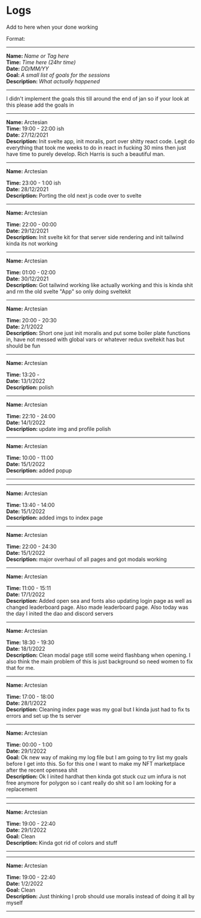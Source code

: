 # Logs

Add to here when your done working

Format:

<hr>
<strong>Name: </strong><em>Name or Tag here</em> 
<br>
<strong>Time: </strong>  <em>Time here (24hr time)</em> 
<br>
<strong>Date: </strong>  <em>DD/MM/YY</em> 
<br>
<strong>Goal: </strong> <em>A small list of goals for the sessions</em>
<br>
<strong>Description: </strong> <em>What actually happened</em>

<hr>
I didn't implement the goals this till around the end of jan so if your look at this please add the goals in 
<hr>
<strong>Name: </strong>
Arctesian
<br>
<strong>Time: </strong> 19:00 - 22:00 ish
<br>
<strong>Date: </strong>
27/12/2021
<br>
<strong>Description: </strong>Init svelte app, init moralis, port over shitty react code. Legit do everything that took me weeks to do in react in fucking 30 mins then just have time to purely develop. Rich Harris is such a beautiful man.

<hr>
<strong>Name: </strong>
Arctesian
<br>

<strong>Time: </strong> 23:00 - 1:00 ish
<br>
<strong>Date: </strong>
28/12/2021
<br>
<strong>Description: </strong>Porting the old next js code over to svelte

<hr>

<strong>Name: </strong>
Arctesian
<br>

<strong>Time: </strong> 22:00 - 00:00
<br>
<strong>Date: </strong>
29/12/2021
<br>
<strong>Description: </strong>Init svelte kit for that server side rendering and init tailwind kinda its not working

<hr>

<strong>Name: </strong>
Arctesian
<br>

<strong>Time: </strong> 01:00 - 02:00
<br>
<strong>Date: </strong>
30/12/2021
<br>
<strong>Description: </strong>Got tailwind working like actually working and this is kinda shit and rm the old svelte "App" so only doing sveltekit

<hr>

<strong>Name: </strong>
Arctesian
<br>

<strong>Time: </strong> 20:00 - 20:30
<br>
<strong>Date: </strong>
2/1/2022
<br>
<strong>Description: </strong> Short one just init moralis and put some boiler plate functions in, have not messed with global vars or whatever redux sveltekit has but should be fun

<hr>

<strong>Name: </strong>
Arctesian
<br>

<strong>Time: </strong> 13:20 -
<br>
<strong>Date: </strong>
13/1/2022
<br>
<strong>Description: </strong> polish

<hr>

<strong>Name: </strong>
Arctesian
<br>

<strong>Time: </strong> 22:10 - 24:00
<br>
<strong>Date: </strong>
14/1/2022
<br>
<strong>Description: </strong> update img and profile polish

<hr>

<strong>Name: </strong>
Arctesian
<br>

<strong>Time: </strong> 10:00 - 11:00
<br>
<strong>Date: </strong>
15/1/2022
<br>
<strong>Description: </strong> added popup

<hr>

<hr>

<strong>Name: </strong>
Arctesian
<br>

<strong>Time: </strong> 13:40 - 14:00
<br>
<strong>Date: </strong>
15/1/2022
<br>
<strong>Description: </strong> added imgs to index page

<hr>

<strong>Name: </strong>
Arctesian
<br>

<strong>Time: </strong> 22:00 - 24:30
<br>
<strong>Date: </strong>
15/1/2022
<br>
<strong>Description: </strong> major overhaul of all pages and got modals working

<hr>

<strong>Name: </strong>
Arctesian
<br>

<strong>Time: </strong> 11:00 - 15:11
<br>
<strong>Date: </strong>
17/1/2022
<br>
<strong>Description: </strong> Added open sea and fonts also updating login page as well as changed leaderboard page. Also made leaderboard page. Also today was the day I inited the dao and discord servers

<hr>

<strong>Name: </strong>
Arctesian
<br>

<strong>Time: </strong> 18:30 - 19:30
<br>
<strong>Date: </strong>
18/1/2022
<br>
<strong>Description: </strong> Clean modal page still some weird flashbang when opening. I also think the main problem of this is just background so need women to fix that for me.

<hr>

<strong>Name: </strong>
Arctesian
<br>

<strong>Time: </strong> 17:00 - 18:00
<br>
<strong>Date: </strong>
28/1/2022
<br>
<strong>Description: </strong> Cleaning index page was my goal but I kinda just had to fix ts errors and set up the ts server

<hr>

<strong>Name: </strong>
Arctesian
<br>

<strong>Time: </strong> 00:00 - 1:00
<br>
<strong>Date: </strong>
29/1/2022
<br>
<strong>Goal: </strong> Ok new way of making my log file but I am going to try list my goals before I get into this. So for this one I want to make my NFT marketplace after the recent opensea shit
</br>
<strong>Description: </strong>
Ok I inited hardhat then kinda got stuck cuz um infura is not free anymore for polygon so i cant really do shit so I am looking for a replacement

<hr>

<hr>

<strong>Name: </strong>
Arctesian
<br>

<strong>Time: </strong> 19:00 - 22:40
<br>
<strong>Date: </strong>
29/1/2022
<br>
<strong>Goal: </strong> Clean
</br>
<strong>Description: </strong>
Kinda got rid of colors and stuff

<hr>

<hr>

<strong>Name: </strong>
Arctesian
<br>

<strong>Time: </strong> 19:00 - 22:40
<br>
<strong>Date: </strong>
1/2/2022
<br>
<strong>Goal: </strong> Clean
</br>
<strong>Description: </strong>
Just thinking I prob should use moralis instead of doing it all by myself

<hr>
